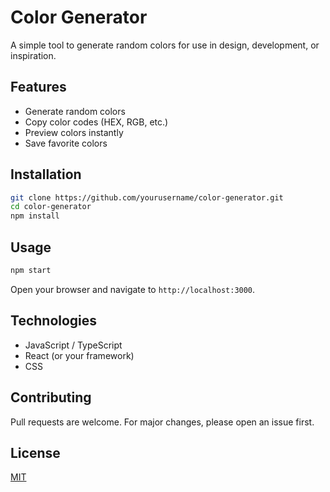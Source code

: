 # Color Generator

A simple tool to generate random colors for use in design, development, or inspiration.

## Features

- Generate random colors
- Copy color codes (HEX, RGB, etc.)
- Preview colors instantly
- Save favorite colors

## Installation

```bash
git clone https://github.com/yourusername/color-generator.git
cd color-generator
npm install
```

## Usage

```bash
npm start
```

Open your browser and navigate to `http://localhost:3000`.

## Technologies

- JavaScript / TypeScript
- React (or your framework)
- CSS

## Contributing

Pull requests are welcome. For major changes, please open an issue first.

## License

[MIT](LICENSE)
